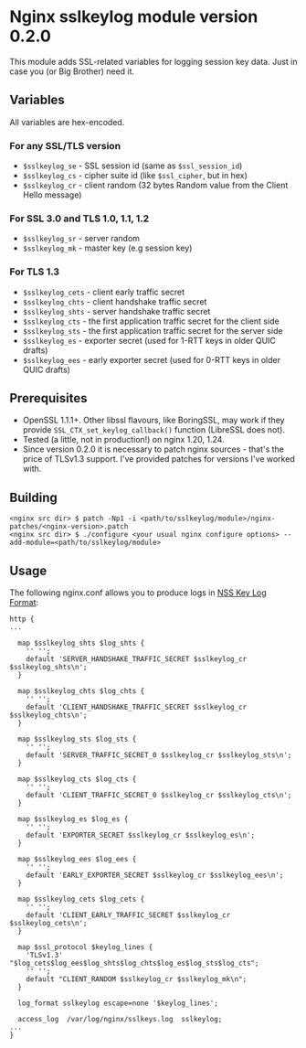 # Nginx sslkeylog module version 0.2.0

This module adds SSL-related variables for logging session key data. Just in case you (or Big Brother) need it.

## Variables
All variables are hex-encoded.
### For any SSL/TLS version
- `$sslkeylog_se` - SSL session id (same as `$ssl_session_id`)
- `$sslkeylog_cs` - cipher suite id (like `$ssl_cipher`, but in hex)
- `$sslkeylog_cr` - client random (32 bytes Random value from the Client Hello message)
### For SSL 3.0 and TLS 1.0, 1.1, 1.2
- `$sslkeylog_sr` - server random
- `$sslkeylog_mk` - master key (e.g session key)
### For TLS 1.3
- `$sslkeylog_cets` - client early traffic secret
- `$sslkeylog_chts` - client handshake traffic secret
- `$sslkeylog_shts` - server handshake traffic secret
- `$sslkeylog_cts` - the first application traffic secret for the client side
- `$sslkeylog_sts` - the first application traffic secret for the server side
- `$sslkeylog_es` - exporter secret (used for 1-RTT keys in older QUIC drafts)
- `$sslkeylog_ees` - early exporter secret (used for 0-RTT keys in older QUIC drafts)

## Prerequisites
- OpenSSL 1.1.1+. Other libssl flavours, like BoringSSL, may work if they provide `SSL_CTX_set_keylog_callback()` function (LibreSSL does not).
- Tested (a little, not in production!) on nginx 1.20, 1.24.
- Since version 0.2.0 it is necessary to patch nginx sources - that's the price of TLSv1.3 support. I've provided patches for versions I've worked with.

## Building
```
<nginx src dir> $ patch -Np1 -i <path/to/sslkeylog/module>/nginx-patches/<nginx-version>.patch
<nginx src dir> $ ./configure <your usual nginx configure options> --add-module=<path/to/sslkeylog/module>
```

## Usage
The following nginx.conf allows you to produce logs in [NSS Key Log Format](https://udn.realityripple.com/docs/Mozilla/Projects/NSS/Key_Log_Format):
```
http {
...

  map $sslkeylog_shts $log_shts {
    '' '';
    default 'SERVER_HANDSHAKE_TRAFFIC_SECRET $sslkeylog_cr $sslkeylog_shts\n';
  }

  map $sslkeylog_chts $log_chts {
    '' '';
    default 'CLIENT_HANDSHAKE_TRAFFIC_SECRET $sslkeylog_cr $sslkeylog_chts\n';
  }

  map $sslkeylog_sts $log_sts {
    '' '';
    default 'SERVER_TRAFFIC_SECRET_0 $sslkeylog_cr $sslkeylog_sts\n';
  }

  map $sslkeylog_cts $log_cts {
    '' '';
    default 'CLIENT_TRAFFIC_SECRET_0 $sslkeylog_cr $sslkeylog_cts\n';
  }

  map $sslkeylog_es $log_es {
    '' '';
    default 'EXPORTER_SECRET $sslkeylog_cr $sslkeylog_es\n';
  }

  map $sslkeylog_ees $log_ees {
    '' '';
    default 'EARLY_EXPORTER_SECRET $sslkeylog_cr $sslkeylog_ees\n';
  }

  map $sslkeylog_cets $log_cets {
    '' '';
    default 'CLIENT_EARLY_TRAFFIC_SECRET $sslkeylog_cr $sslkeylog_cets\n';
  }

  map $ssl_protocol $keylog_lines {
    'TLSv1.3' "$log_cets$log_ees$log_shts$log_chts$log_es$log_sts$log_cts";
    '' '';
    default "CLIENT_RANDOM $sslkeylog_cr $sslkeylog_mk\n";
  }

  log_format sslkeylog escape=none '$keylog_lines';

  access_log  /var/log/nginx/sslkeys.log  sslkeylog;
...
}
```
